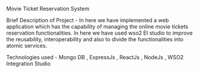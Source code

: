 Movie Ticket Reservation System

Brief Description of Project - In here we have implemented a web application which has the capability of managing the online movie tickets reservation functionalities. In here we have used wso2 EI studio to improve the reusability, interoperability and also to divide the functionalities into atomic services.

Technologies used - Mongo DB , ExpressJs , ReactJs , NodeJs , WSO2 Integration Studio
